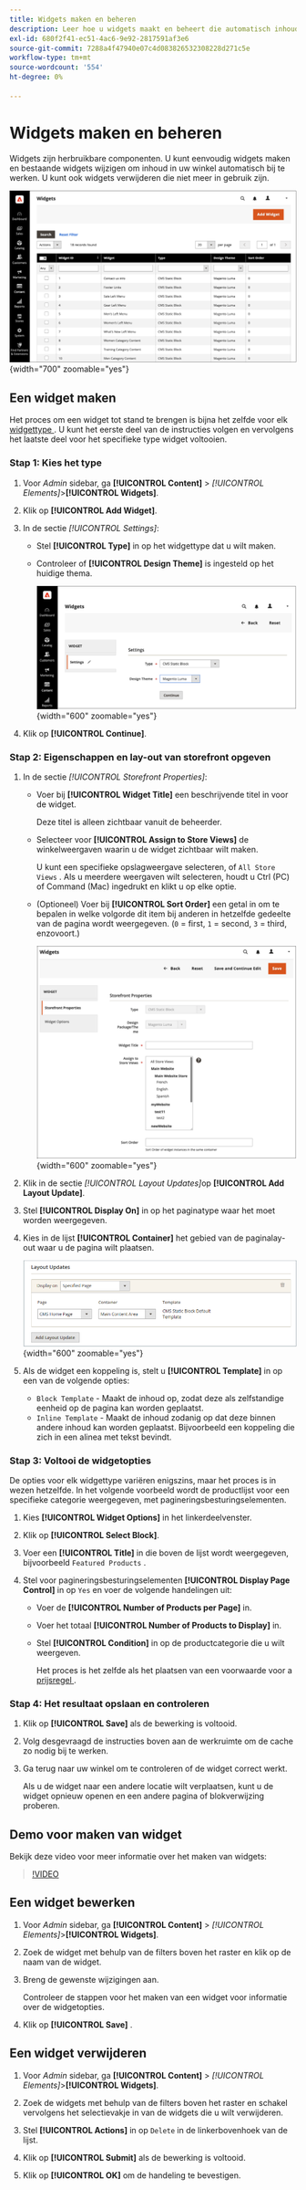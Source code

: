```yaml
---
title: Widgets maken en beheren
description: Leer hoe u widgets maakt en beheert die automatisch inhoud in uw winkel bijwerken.
exl-id: 680f2f41-ec51-4ac6-9e92-2817591af3e6
source-git-commit: 7288a4f47940e07c4d083826532308228d271c5e
workflow-type: tm+mt
source-wordcount: '554'
ht-degree: 0%

---
```


# Widgets maken en beheren

Widgets zijn herbruikbare componenten. U kunt eenvoudig widgets maken en bestaande widgets wijzigen om inhoud in uw winkel automatisch bij te werken. U kunt ook widgets verwijderen die niet meer in gebruik zijn.

![ Widgets ](./assets/widgets.png){width="700" zoomable="yes"}

## Een widget maken

Het proces om een widget tot stand te brengen is bijna het zelfde voor elk [ widgettype ](widgets.md#widget-types). U kunt het eerste deel van de instructies volgen en vervolgens het laatste deel voor het specifieke type widget voltooien.

### Stap 1: Kies het type

1. Voor _Admin_ sidebar, ga **[!UICONTROL Content]** > _[!UICONTROL Elements]_>**[!UICONTROL Widgets]**.

1. Klik op **[!UICONTROL Add Widget]**.

1. In de sectie _[!UICONTROL Settings]_:

   - Stel **[!UICONTROL Type]** in op het widgettype dat u wilt maken.

   - Controleer of **[!UICONTROL Design Theme]** is ingesteld op het huidige thema.

     ![ montages van Widget ](./assets/widget-settings.png){width="600" zoomable="yes"}

1. Klik op **[!UICONTROL Continue]**.

### Stap 2: Eigenschappen en lay-out van storefront opgeven

1. In de sectie _[!UICONTROL Storefront Properties]_:

   - Voer bij **[!UICONTROL Widget Title]** een beschrijvende titel in voor de widget.

     Deze titel is alleen zichtbaar vanuit de beheerder.

   - Selecteer voor **[!UICONTROL Assign to Store Views]** de winkelweergaven waarin u de widget zichtbaar wilt maken.

     U kunt een specifieke opslagweergave selecteren, of `All Store Views` . Als u meerdere weergaven wilt selecteren, houdt u Ctrl (PC) of Command (Mac) ingedrukt en klikt u op elke optie.

   - (Optioneel) Voer bij **[!UICONTROL Sort Order]** een getal in om te bepalen in welke volgorde dit item bij anderen in hetzelfde gedeelte van de pagina wordt weergegeven. (`0` = first, `1` = second, `3` = third, enzovoort.)

     ![ eigenschappen Storefront ](./assets/widget-storefront-properties.png){width="600" zoomable="yes"}

1. Klik in de sectie _[!UICONTROL Layout Updates]_&#x200B;op **[!UICONTROL Add Layout Update]**.

1. Stel **[!UICONTROL Display On]** in op het paginatype waar het moet worden weergegeven.

1. Kies in de lijst **[!UICONTROL Container]** het gebied van de paginalay-out waar u de pagina wilt plaatsen.

   ![ de updates van de Lay-out ](./assets/widget-layout-update-home-page.png){width="600" zoomable="yes"}

1. Als de widget een koppeling is, stelt u **[!UICONTROL Template]** in op een van de volgende opties:

   - `Block Template` - Maakt de inhoud op, zodat deze als zelfstandige eenheid op de pagina kan worden geplaatst.
   - `Inline Template` - Maakt de inhoud zodanig op dat deze binnen andere inhoud kan worden geplaatst. Bijvoorbeeld een koppeling die zich in een alinea met tekst bevindt.

### Stap 3: Voltooi de widgetopties

De opties voor elk widgettype variëren enigszins, maar het proces is in wezen hetzelfde. In het volgende voorbeeld wordt de productlijst voor een specifieke categorie weergegeven, met pagineringsbesturingselementen.

1. Kies **[!UICONTROL Widget Options]** in het linkerdeelvenster.

1. Klik op **[!UICONTROL Select Block]**.

1. Voer een **[!UICONTROL Title]** in die boven de lijst wordt weergegeven, bijvoorbeeld `Featured Products` .

1. Stel voor pagineringsbesturingselementen **[!UICONTROL Display Page Control]** in op `Yes` en voer de volgende handelingen uit:

   - Voer de **[!UICONTROL Number of Products per Page]** in.

   - Voer het totaal **[!UICONTROL Number of Products to Display]** in.

   - Stel **[!UICONTROL Condition]** in op de productcategorie die u wilt weergeven.

     Het proces is het zelfde als het plaatsen van een voorwaarde voor a [ prijsregel ](../merchandising-promotions/price-rules-catalog.md).

### Stap 4: Het resultaat opslaan en controleren

1. Klik op **[!UICONTROL Save]** als de bewerking is voltooid.

1. Volg desgevraagd de instructies boven aan de werkruimte om de cache zo nodig bij te werken.

1. Ga terug naar uw winkel om te controleren of de widget correct werkt.

   Als u de widget naar een andere locatie wilt verplaatsen, kunt u de widget opnieuw openen en een andere pagina of blokverwijzing proberen.

## Demo voor maken van widget

Bekijk deze video voor meer informatie over het maken van widgets:

>[!VIDEO](https://video.tv.adobe.com/v/343786?quality=12&learn=on)

## Een widget bewerken

1. Voor _Admin_ sidebar, ga **[!UICONTROL Content]** > _[!UICONTROL Elements]_>**[!UICONTROL Widgets]**.

1. Zoek de widget met behulp van de filters boven het raster en klik op de naam van de widget.

1. Breng de gewenste wijzigingen aan.

   Controleer de stappen voor het maken van een widget voor informatie over de widgetopties.

1. Klik op **[!UICONTROL Save]** .

## Een widget verwijderen

1. Voor _Admin_ sidebar, ga **[!UICONTROL Content]** > _[!UICONTROL Elements]_>**[!UICONTROL Widgets]**.

1. Zoek de widgets met behulp van de filters boven het raster en schakel vervolgens het selectievakje in van de widgets die u wilt verwijderen.

1. Stel **[!UICONTROL Actions]** in op `Delete` in de linkerbovenhoek van de lijst.

1. Klik op **[!UICONTROL Submit]** als de bewerking is voltooid.

1. Klik op **[!UICONTROL OK]** om de handeling te bevestigen.
